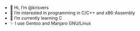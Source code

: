 - 👋 Hi, I’m @krisvers
- 👀 I’m interested in programming in C/C++ and x86-Assembly
- 🌱 I’m currently learning C
- ✨ I use Gentoo and Manjaro GNU/Linux

<!---
krisvers/krisvers is a ✨ special ✨ repository because its `README.md` (this file) appears on your GitHub profile.
You can click the Preview link to take a look at your changes.
--->
